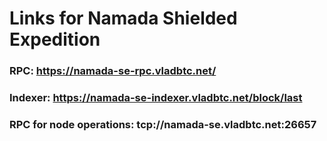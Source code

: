 # Links for Namada Shielded Expedition 

### RPC: https://namada-se-rpc.vladbtc.net/
### Indexer: https://namada-se-indexer.vladbtc.net/block/last
### RPC for node operations: tcp://namada-se.vladbtc.net:26657
